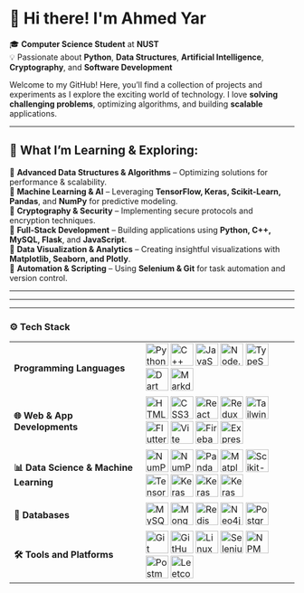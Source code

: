 # 👋 Hi there! I'm Ahmed Yar

🎓 **Computer Science Student** at **NUST**  
💡 Passionate about **Python**, **Data Structures**, **Artificial Intelligence**, **Cryptography**, and **Software Development**

Welcome to my GitHub! Here, you’ll find a collection of projects and experiments as I explore the exciting world of technology. I love **solving challenging problems**, optimizing algorithms, and building **scalable** applications.

---

## 🌱 **What I’m Learning & Exploring:**

🔹 **Advanced Data Structures & Algorithms** – Optimizing solutions for performance & scalability.  
🔹 **Machine Learning & AI** – Leveraging **TensorFlow, Keras, Scikit-Learn, Pandas**, and **NumPy** for predictive modeling.  
🔹 **Cryptography & Security** – Implementing secure protocols and encryption techniques.  
🔹 **Full-Stack Development** – Building applications using **Python, C++, MySQL, Flask**, and **JavaScript**.  
🔹 **Data Visualization & Analytics** – Creating insightful visualizations with **Matplotlib, Seaborn, and Plotly**.  
🔹 **Automation & Scripting** – Using **Selenium & Git** for task automation and version control.

---

---

<!--START_SECTION:activity-->
<!--END_SECTION:activity-->

--- 

### ⚙️ Tech Stack

<table>
  <tr>
    <td><strong>Programming Languages</strong></td>
    <td>
      <img src="https://cdn.jsdelivr.net/gh/devicons/devicon/icons/python/python-original.svg" alt="Python" width="40" height="40"/>
      <img src="https://cdn.jsdelivr.net/gh/devicons/devicon/icons/cplusplus/cplusplus-original.svg" alt="C++" width="40" height="40"/>
      <img src="https://cdn.jsdelivr.net/gh/devicons/devicon/icons/javascript/javascript-original.svg" alt="JavaScript" width="40" height="40"/>
      <img src="https://cdn.jsdelivr.net/gh/devicons/devicon/icons/nodejs/nodejs-original.svg" alt="Node.js" width="40" height="40"/>
      <img src="https://cdn.jsdelivr.net/gh/devicons/devicon/icons/typescript/typescript-original.svg" alt="TypeScript" width="40" height="40"/>
      <img src="https://cdn.jsdelivr.net/gh/devicons/devicon/icons/dart/dart-original.svg" alt="Dart" width="40" height="40"/>
      <img src="https://skillicons.dev/icons?i=markdown" alt="Markdown" width="40" height="40"/>
    </td>
  </tr>
  <tr>
    <td><strong>🌐 Web & App Developments</strong></td>
    <td>
      <img src="https://cdn.jsdelivr.net/gh/devicons/devicon/icons/html5/html5-original.svg" alt="HTML5" width="40" height="40"/>
      <img src="https://cdn.jsdelivr.net/gh/devicons/devicon/icons/css3/css3-original.svg" alt="CSS3" width="40" height="40"/>
      <img src="https://cdn.jsdelivr.net/gh/devicons/devicon/icons/react/react-original.svg" alt="React" width="40" height="40"/>
      <img src="https://cdn.jsdelivr.net/gh/devicons/devicon/icons/redux/redux-original.svg" alt="Redux" width="40" height="40"/>
      <img src="https://cdn.jsdelivr.net/gh/devicons/devicon@latest/icons/tailwindcss/tailwindcss-original.svg" alt="TailwindCSS" width="40" height="40"/>
      <img src="https://cdn.jsdelivr.net/gh/devicons/devicon/icons/flutter/flutter-original.svg" alt="Flutter" width="40" height="40"/>
      <img src="https://cdn.jsdelivr.net/gh/devicons/devicon@latest/icons/vitejs/vitejs-original.svg" alt="Vite" width="40" height="40"/>
      <img src="https://cdn.jsdelivr.net/gh/devicons/devicon/icons/firebase/firebase-plain.svg" alt="Firebase" width="40" height="40"/>
      <img src="https://skillicons.dev/icons?i=express" alt="Express.js" width="40" height="40"/>
      <!-- Zustand not in Devicon yet -->
    </td>
  </tr>
  <tr>
    <td><strong>📊 Data Science & Machine Learning</strong></td>
    <td>
      <img src="https://cdn.jsdelivr.net/gh/devicons/devicon/icons/numpy/numpy-original.svg" alt="NumPy" width="40" height="40"/>
      <img src="https://cdn.jsdelivr.net/gh/devicons/devicon@latest/icons/jupyter/jupyter-original-wordmark.svg" alt="NumPy" width="40" height="40"/>
      <img src="https://cdn.jsdelivr.net/gh/devicons/devicon/icons/pandas/pandas-original.svg" alt="Pandas" width="40" height="40"/>
      <img src="https://cdn.jsdelivr.net/gh/devicons/devicon/icons/matplotlib/matplotlib-original.svg" alt="Matplotlib" width="40" height="40"/>
      <img src="https://cdn.jsdelivr.net/gh/devicons/devicon/icons/scikitlearn/scikitlearn-original.svg" alt="Scikit-learn" width="40" height="40"/>
      <img src="https://cdn.jsdelivr.net/gh/devicons/devicon/icons/tensorflow/tensorflow-original.svg" alt="TensorFlow" width="40" height="40"/>
      <img src="https://cdn.jsdelivr.net/gh/devicons/devicon/icons/keras/keras-original.svg" alt="Keras" width="40" height="40"/>
      <img src="https://cdn.jsdelivr.net/gh/devicons/devicon@latest/icons/pytorch/pytorch-original.svg" alt="Keras" width="40" height="40"/>
      <img src="https://cdn.jsdelivr.net/gh/devicons/devicon@latest/icons/opencv/opencv-original.svg" alt="Keras" width="40" height="40"/>
    </td>
  </tr>
  <tr>
    <td><strong>📁 Databases</strong></td>
    <td>
      <img src="https://cdn.jsdelivr.net/gh/devicons/devicon/icons/mysql/mysql-original.svg" alt="MySQL" width="40" height="40"/>
      <img src="https://cdn.jsdelivr.net/gh/devicons/devicon/icons/mongodb/mongodb-original.svg" alt="MongoDB" width="40" height="40"/>
      <img src="https://cdn.jsdelivr.net/gh/devicons/devicon/icons/redis/redis-original.svg" alt="Redis" width="40" height="40"/>
      <img src="https://cdn.jsdelivr.net/gh/devicons/devicon/icons/neo4j/neo4j-original.svg" alt="Neo4j" width="40" height="40"/>
      <img src="https://cdn.jsdelivr.net/gh/devicons/devicon/icons/postgresql/postgresql-original.svg" alt="PostgreSQL" width="40" height="40"/>
    </td>
  </tr>
  <tr>
    <td><strong>🛠 Tools and Platforms</strong></td>
    <td>
      <img src="https://cdn.jsdelivr.net/gh/devicons/devicon/icons/git/git-original.svg" alt="Git" width="40" height="40"/>
      <img src="https://skillicons.dev/icons?i=github" alt="GitHub" width="40" height="40"/>
      <img src="https://cdn.jsdelivr.net/gh/devicons/devicon@latest/icons/linuxmint/linuxmint-original.svg" alt="Linux" width="40" height="40"/>
      <img src="https://cdn.jsdelivr.net/gh/devicons/devicon/icons/selenium/selenium-original.svg" alt="Selenium" width="40" height="40"/>
      <img src="https://cdn.jsdelivr.net/gh/devicons/devicon/icons/npm/npm-original-wordmark.svg" alt="NPM" width="40" height="40"/>
      <img src="https://cdn.jsdelivr.net/gh/devicons/devicon/icons/postman/postman-original.svg" alt="Postman" width="40" height="40"/>
      <img src="https://cdn.jsdelivr.net/gh/devicons/devicon@latest/icons/leetcode/leetcode-original.svg" alt="Leetcode" width="40" height="40"/>
    </td>
  </tr>
</table>
